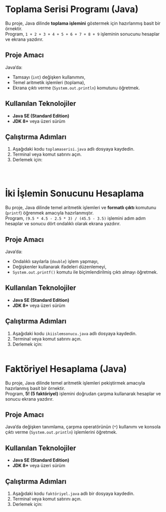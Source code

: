 # Toplama Serisi Programı (Java)

Bu proje, Java dilinde **toplama işlemini** göstermek için hazırlanmış basit bir örnektir.  
Program, `1 + 2 + 3 + 4 + 5 + 6 + 7 + 8 + 9` işleminin sonucunu hesaplar ve ekrana yazdırır.

##  Proje Amacı
Java’da:
- Tamsayı (`int`) değişken kullanımını,
- Temel aritmetik işlemleri (toplama),
- Ekrana çıktı verme (`System.out.println`) komutunu öğretmek.

##  Kullanılan Teknolojiler
- **Java SE (Standard Edition)**  
- **JDK 8+** veya üzeri sürüm

##  Çalıştırma Adımları
1. Aşağıdaki kodu `toplamaserisi.java` adlı dosyaya kaydedin.
2. Terminal veya komut satırını açın.
3. Derlemek için:
   ```bash

 
# İki İşlemin Sonucunu Hesaplama
Bu proje, Java dilinde temel aritmetik işlemleri ve **formatlı çıktı** komutunu (`printf`) öğrenmek amacıyla hazırlanmıştır.  
Program, `(9.5 * 4.5 - 2.5 * 3) / (45.5 - 3.5)` işlemini adım adım hesaplar ve sonucu dört ondalıklı olarak ekrana yazdırır.

##  Proje Amacı
Java’da:
- Ondalıklı sayılarla (`double`) işlem yapmayı,
- Değişkenler kullanarak ifadeleri düzenlemeyi,
- `System.out.printf()` komutu ile biçimlendirilmiş çıktı almayı öğretmek.

## Kullanılan Teknolojiler
- **Java SE (Standard Edition)**  
- **JDK 8+** veya üzeri sürüm

## Çalıştırma Adımları
1. Aşağıdaki kodu `ikiislemsonucu.java` adlı dosyaya kaydedin.
2. Terminal veya komut satırını açın.
3. Derlemek için:
   ```bash

  # Faktöriyel Hesaplama (Java)

Bu proje, Java dilinde temel aritmetik işlemleri pekiştirmek amacıyla hazırlanmış basit bir örnektir.  
Program, **5! (5 faktöriyel)** işlemini doğrudan çarpma kullanarak hesaplar ve sonucu ekrana yazdırır.

##  Proje Amacı
Java’da değişken tanımlama, çarpma operatörünün (`*`) kullanımı ve konsola çıktı verme (`System.out.println`) işlemlerini öğretmek.

##  Kullanılan Teknolojiler
- **Java SE (Standard Edition)**  
- **JDK 8+** veya üzeri sürüm

##  Çalıştırma Adımları
1. Aşağıdaki kodu `faktöriyel.java` adlı bir dosyaya kaydedin.
2. Terminal veya komut satırını açın.
3. Derlemek için:
   ```bash
   


